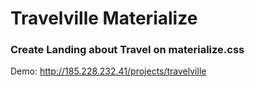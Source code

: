 # Travelville Materialize

### Create Landing about Travel on materialize.css

Demo: http://185.228.232.41/projects/travelville